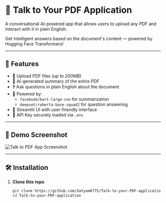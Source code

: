 # 🧠 Talk to Your PDF Application

A conversational AI-powered app that allows users to upload any PDF and interact with it in plain English.

Get intelligent answers based on the document's content — powered by Hugging Face Transformers!

---

## 🚀 Features

- 📁 Upload PDF files (up to 200MB)
- 📝 AI-generated summary of the entire PDF
- ❓ Ask questions in plain English about the document
- 🤖 Powered by:
  - `facebook/bart-large-cnn` for summarization
  - `deepset/roberta-base-squad2` for question answering
- 💬 Streamlit UI with user-friendly interface
- 🔐 API Key securely loaded via `.env`

---

## 📸 Demo Screenshot

![Talk to PDF App Screenshot](<img width="956" height="407" alt="image" src="https://github.com/user-attachments/assets/30a1bcdf-7607-4896-aa31-0947bb1ec40f" />
)

---

## 🛠️ Installation

1. **Clone this repo**  
   ```bash
   git clone https://github.com/Satyam0775/Talk-to-your-PDF-application.git
   cd Talk-to-your-PDF-application

